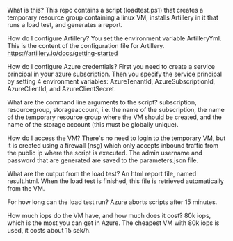 What is this?
This repo contains a script (loadtest.ps1) that creates a temporary resource group containing a linux VM,
installs Artillery in it that runs a load test, and generates a report.

How do I configure Artillery?
You set the environment variable ArtilleryYml. This is the content of the configuration file for Artillery.
https://artillery.io/docs/getting-started

How do I configure Azure credentials?
First you need to create a service principal in your azure subscription.
Then you specify the service principal by setting 4 environment variables:
AzureTenantId, AzureSubscriptionId, AzureClientId, and AzureClientSecret.

What are the command line arguments to the script?
subscription, resourcegroup, storageaccount,
i.e. the name of the subscription, the name of the temporary resource group where the VM should
be created, and the name of the storage account (this must be globally unique).

How do I access the VM?
There's no need to login to the temporary VM, but it is created using a firewall (nsg) which only
accepts inbound traffic from the public ip where the script is executed. The admin username and
password that are generated are saved to the parameters.json file.

What are the output from the load test?
An html report file, named result.html. When the load test is finished, this file is retrieved
automatically from the VM.

For how long can the load test run?
Azure aborts scripts after 15 minutes.

How much iops do the VM have, and how much does it cost?
80k iops, which is the most you can get in Azure. The cheapest VM with 80k iops is used, it costs about 15 sek/h.
